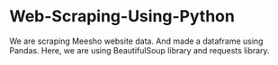 # Web-Scraping-Using-Python
We are scraping Meesho website data. And made a dataframe using Pandas. Here, we are using BeautifulSoup library and requests library.  
